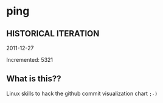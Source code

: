 # ping

## HISTORICAL ITERATION
2011-12-27

Incremented: 5321

## What is this?? 
Linux skills to hack the github commit visualization chart `;-)`
